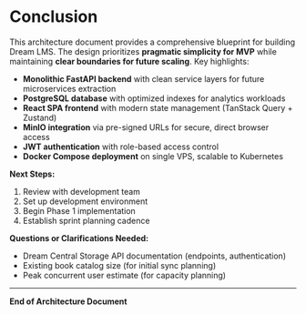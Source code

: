 # Conclusion

This architecture document provides a comprehensive blueprint for building Dream LMS. The design prioritizes **pragmatic simplicity for MVP** while maintaining **clear boundaries for future scaling**. Key highlights:

- **Monolithic FastAPI backend** with clean service layers for future microservices extraction
- **PostgreSQL database** with optimized indexes for analytics workloads
- **React SPA frontend** with modern state management (TanStack Query + Zustand)
- **MinIO integration** via pre-signed URLs for secure, direct browser access
- **JWT authentication** with role-based access control
- **Docker Compose deployment** on single VPS, scalable to Kubernetes

**Next Steps:**
1. Review with development team
2. Set up development environment
3. Begin Phase 1 implementation
4. Establish sprint planning cadence

**Questions or Clarifications Needed:**
- Dream Central Storage API documentation (endpoints, authentication)
- Existing book catalog size (for initial sync planning)
- Peak concurrent user estimate (for capacity planning)

---

**End of Architecture Document**

